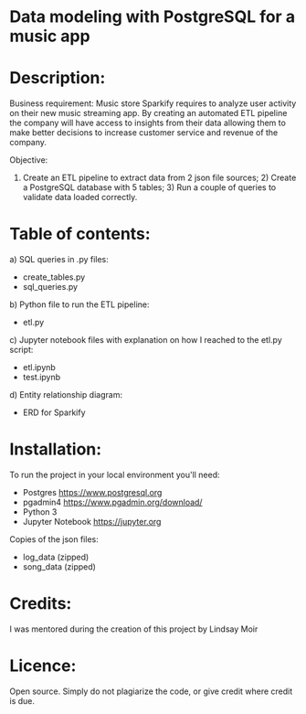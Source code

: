 # Data modeling with PostgreSQL for a music app

# Description:
Business requirement:
Music store Sparkify requires to analyze user activity on their new music streaming app.
By creating an automated ETL pipeline the company will have access to insights from their data allowing them to make better decisions to increase customer service and revenue of the company.

Objective:
1) Create an ETL pipeline to extract data from 2 json file sources; 2) Create a PostgreSQL database with 5 tables; 3) Run a couple of queries to validate data loaded correctly.

# Table of contents:
a) SQL queries in .py files:
- create_tables.py
- sql_queries.py

b) Python file to run the ETL pipeline:
- etl.py

c) Jupyter notebook files with explanation on how I reached to the etl.py script:
- etl.ipynb
- test.ipynb

d) Entity relationship diagram:
- ERD for Sparkify

# Installation:
To run the project in your local environment you'll need:
- Postgres
  https://www.postgresql.org
- pgadmin4
  https://www.pgadmin.org/download/
- Python 3
- Jupyter Notebook
  https://jupyter.org
  
Copies of the json files:
- log_data (zipped)
- song_data (zipped)

# Credits:
I was mentored during the creation of this project by Lindsay Moir

# Licence:
Open source. Simply do not plagiarize the code, or give credit where credit is due. 



